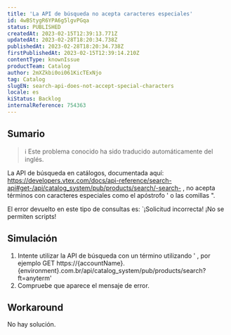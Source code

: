 ```yaml
---
title: 'La API de búsqueda no acepta caracteres especiales'
id: 4wBStygR6YPA6g5lgvPGqa
status: PUBLISHED
createdAt: 2023-02-15T12:39:13.771Z
updatedAt: 2023-02-28T18:20:34.738Z
publishedAt: 2023-02-28T18:20:34.738Z
firstPublishedAt: 2023-02-15T12:39:14.210Z
contentType: knownIssue
productTeam: Catalog
author: 2mXZkbi0oi061KicTExNjo
tag: Catalog
slugEN: search-api-does-not-accept-special-characters
locale: es
kiStatus: Backlog
internalReference: 754363
---
```


## Sumario

>ℹ️ Este problema conocido ha sido traducido automáticamente del inglés.


La API de búsqueda en catálogos, documentada aquí: https://developers.vtex.com/docs/api-reference/search-api#get-/api/catalog_system/pub/products/search/-search- , no acepta términos con caracteres especiales como el apóstrofo ' o las comillas ".

El error devuelto en este tipo de consultas es: `¡Solicitud incorrecta! ¡No se permiten scripts!


##

## Simulación



1. Intente utilizar la API de búsqueda con un término utilizando ' , por ejemplo GET https://{accountName}.{environment}.com.br/api/catalog_system/pub/products/search?ft=anyterm'
2. Compruebe que aparece el mensaje de error.



## Workaround


No hay solución.





